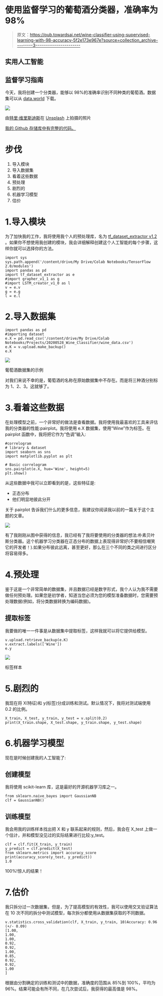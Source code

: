 # 使用监督学习的葡萄酒分类器，准确率为 98%

> 原文：<https://pub.towardsai.net/wine-classifier-using-supervised-learning-with-98-accuracy-5f2e173e967e?source=collection_archive---------3----------------------->

## 实用人工智能

## 监督学习指南

今天，我将创建一个分类器，能够以 98%的准确率识别不同种类的葡萄酒。数据集可以从 [data.world](https://data.world/uci/wine) 下载。

![](img/cb0712117f66aa6ab7bcf07b824b94d1.png)

由[特里·维里斯迪斯](https://unsplash.com/@vlisidis?utm_source=medium&utm_medium=referral)在 [Unsplash](https://unsplash.com?utm_source=medium&utm_medium=referral) 上拍摄的照片

[我的 Github 存储库中有完整的代码。](https://github.com/arditoibryan/Projects/tree/master/20200528_Wine_Classifier)

# 步伐

1.  导入模块
2.  导入数据集
3.  看着这些数据
4.  预处理
5.  剧烈的
6.  机器学习模型
7.  估价

# 1.导入模块

为了加快我的工作，我将使用我个人的预处理库，名为 [tf_dataset_extractor v1.2](https://github.com/arditoibryan/General) 。如果你不想使用我创建的模块，我会详细解释创建这个人工智能的每个步骤，这样你就可以选择你的方法。

```
import sys
sys.path.append('/content/drive/My Drive/Colab Notebooks/TensorFlow 2.0/modules')
import pandas as pd
import tf_dataset_extractor as e
#import grapher_v1_1 as g
#import LSTM_creator_v1_0 as l
v = e.v
g = e.g
l = e.l
```

# 2.导入数据集

```
import pandas as pd
#importing dataset
e.X = pd.read_csv('/content/drive/My Drive/Colab Notebooks/Projects/20200528_Wine_Classifier/wine_data.csv')
e.K = v.upload.make_backup()
e.X
```

![](img/fa7f9be73d9a295d172410feb2246774.png)

葡萄酒数据集的示例

对我们来说不幸的是，葡萄酒的名称在原始数据集中不存在。而是将三种酒分别标为 1、2、3。这就够了。

# 3.看着这些数据

在处理模型之前，一个非常好的做法是查看数据。我将使用我最喜欢的工具来评估我的分类器的性能:pairplot。我将使用 e.X 数据集，使用“Wine”作为标签。在 pairplot 函数中，我将把它作为“色调”输入:

```
#correlogram
# library & dataset
import seaborn as sns
import matplotlib.pyplot as plt

# Basic correlogram
sns.pairplot(e.X, hue='Wine', height=5)
plt.show()
```

从这些数据中我可以立即看到的是，这些特征是:

*   正态分布
*   他们明显地彼此分开

关于 pairplot 告诉我们什么的更多信息，我建议你阅读我以前的一篇关于这个主题的文章。

![](img/32bc0554454f11c683cf8ec412f9f5bc.png)

有了我刚刚从图中获得的信息，我已经有了我将要使用的分类器的想法:朴素贝叶斯分类器。这个机器学习分类器在正态分布的数据上表现得非常好(不要相信嘲笑它的开发者！).如果分布彼此远离，甚至更好，那么在三个不同的类之间进行区分将容易得多。

# 4.预处理

鉴于这是一个非常简单的数据集，并且数据已经是数字形式，我个人认为我不需要做任何预处理。如果您是初学者，知道当您必须为您的模型准备数据时，您需要预处理数据(例如，将分类数据转换为编码数据)。

## 提取标签

我要做的唯一一件事是从数据集中提取标签，这样我就可以将它提供给模型。

```
v.upload.retrieve_backup(e.K)
v.extract.labels(['Wine'])
e.y
```

![](img/bc86277292e9b4c9aba6126445e34d49.png)

标签样本

# 5.剧烈的

我现在将 X(特征)和 y(标签)分成训练和测试。默认情况下，我将对测试端使用 0.2 的比例。

```
X_train, X_test, y_train, y_test = v.split(0.2)
print(X_train.shape, X_test.shape, y_train.shape, y_test.shape)
```

# 6.机器学习模型

现在是时候创建我的人工智能了:

## 创建模型

我将使用 scikit-learn 库，这是最好的开源机器学习库之一。

```
from sklearn.naive_bayes import GaussianNB
clf = GaussianNB()
```

## 训练模型

我会用我的训练样本找出把 X 和 y 联系起来的规则，然后，我会在 X_test 上做一个估计，并和模型没见过的实际结果进行比较:y_test。

```
clf = clf.fit(X_train, y_train)
y_predict = clf.predict(X_test)
from sklearn.metrics import accuracy_score
print(accuracy_score(y_test, y_predict))
1.0
```

100%!惊人的结果！

# 7.估价

我只拆分过一次数据集，但是，为了提高模型的有效性，我可以使用交叉验证算法在 10 次不同的拆分中测试模型，每次拆分都使用从数据集获取的不同数据。

```
v.statistics.cross_validation(clf, X_train, y_train, 10)Accuracy: 0.96 (+/- 0.09)
[1.00, 
1.00, 
1.00, 
0.92, 
0.92,         
1.00, 
0.85, 
0.92, 
0.92, 
1.00        
]
```

根据由分割确定的训练和测试中的数据，准确度的范围从 85%到 100%，平均为 96%。结果可能会有所不同，在几次尝试后，我获得的最高值是 98%。